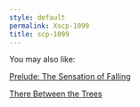 ```yaml
---
style: default
permalink: Xscp-1099
title: scp-1099
---
```

You may also like:

[Prelude: The Sensation of Falling](http://scp-wiki.net/prelude-the-sensation-of-falling)

[There Between the Trees](http://scp-wiki.net/what-xenophon-saw-in-the-jungle)
